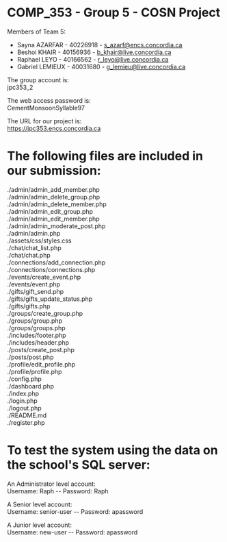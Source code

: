 # COMP_353 - Group 5 - COSN Project
Members of Team 5:
- Sayna AZARFAR - 40226918 - s_azarf@encs.concordia.ca
- Beshoi KHAIR - 40156936 - b_khair@live.concordia.ca
- Raphael LEYO - 40166562 - r_leyo@live.concordia.ca
- Gabriel LEMIEUX - 40031680 - g_lemieu@live.concordia.ca

The group account is:
<br>
jpc353_2

The web access password is:
<br>
CementMonsoonSyllable97

The URL for our project is:
<br>
https://jpc353.encs.concordia.ca

# The following files are included in our submission:

./admin/admin_add_member.php<br>
./admin/admin_delete_group.php<br>
./admin/admin_delete_member.php<br>
./admin/admin_edit_group.php<br>
./admin/admin_edit_member.php<br>
./admin/admin_moderate_post.php<br>
./admin/admin.php<br>
./assets/css/styles.css<br>
./chat/chat_list.php<br>
./chat/chat.php<br>
./connections/add_connection.php<br>
./connections/connections.php<br>
./events/create_event.php<br>
./events/event.php<br>
./gifts/gift_send.php<br>
./gifts/gifts_update_status.php<br>
./gifts/gifts.php<br>
./groups/create_group.php<br>
./groups/group.php<br>
./groups/groups.php<br>
./includes/footer.php<br>
./includes/header.php<br>
./posts/create_post.php<br>
./posts/post.php<br>
./profile/edit_profile.php<br>
./profile/profile.php<br>
./config.php<br>
./dashboard.php<br>
./index.php<br>
./login.php<br>
./logout.php<br>
./README.md<br>
./register.php<br>

# To test the system using the data on the school's SQL server:
An Administrator level account:<br>
Username: Raph -- Password: Raph

A Senior level account:<br>
Username: senior-user -- Password: apassword

A Junior level account:<br>
Username: new-user -- Password: apassword
